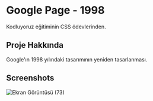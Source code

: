 # Google Page - 1998

<p>Kodluyoruz eğitiminin CSS ödevlerinden.</p>

## Proje Hakkında

<p>Google'ın 1998 yılındaki tasarımının yeniden tasarlanması.</p>

## Screenshots


![Ekran Görüntüsü (73)](https://user-images.githubusercontent.com/93269500/145722489-5de036b8-6ade-4a0a-9092-3b7f810b6f5c.png)
